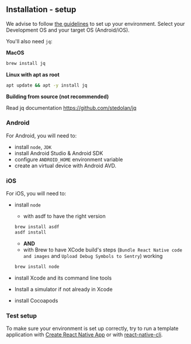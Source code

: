 ## Installation - setup

We advise to follow [the guidelines][1] to set up your environment. Select your Development OS and your target OS (Android/iOS).

You'll also need `jq`:

**MacOS**

```sh
brew install jq
```

**Linux with apt as root**

```sh
apt update && apt -y install jq
```

**Building from source (not recommended)**

Read jq documentation https://github.com/stedolan/jq

### Android

For Android, you will need to:

- install `node`, `JDK`
- install Android Studio & Android SDK
- configure `ANDROID_HOME` environment variable
- create an virtual device with Android AVD.

### iOS

For iOS, you will need to:

- install `node`
  - with asdf to have the right version

   ```sh
   brew install asdf
   asdf install
   ```

  - **AND**
  - with Brew to have XCode build's steps (`Bundle React Native code and images` and `Upload Debug Symbols to Sentry`) working

   ```sh
   brew install node
   ```

- install Xcode and its command line tools
- Install a simulator if not already in Xcode
- install Cocoapods

### Test setup

To make sure your environment is set up correctly, try to run a template application with [Create React Native App][2] or with [react-native-cli][3].

[1]: https://reactnative.dev/docs/environment-setup
[2]: https://github.com/expo/create-react-native-app
[3]: https://github.com/react-native-community/cli
